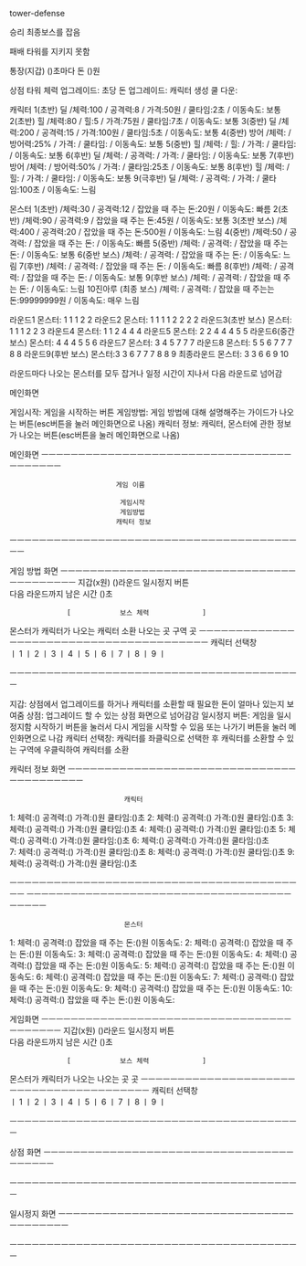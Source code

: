  tower-defense

승리
최종보스를 잡음

패배
타워를 지키지 못함

통장(지갑)
()초마다 돈 ()원

상점
타워 체력 업그레이드: 
초당 돈 업그레이드:
캐릭터 생성 쿨 다운:


캐릭터
1(초반) 딜 /체력:100 / 공격력:8 / 가격:50원 / 쿨타임:2초 / 이동속도: 보통
2(초반) 힐 /체력:80 / 힐:5 / 가격:75원 / 쿨타임:7초 / 이동속도: 보통
3(중반) 딜 /체력:200 / 공격력:15 / 가격:100원 / 쿨타임:5초 / 이동속도: 보통
4(중반) 방어 /체력: / 방어력:25% / 가격: / 쿨타임: / 이동속도: 보통
5(중반) 힐 /체력: / 힐: / 가격: / 쿨타임: / 이동속도: 보통
6(후반) 딜 /체력: / 공격력: / 가격: / 쿨타임: / 이동속도: 보통
7(후반) 방어 /체력: / 방어력:50% / 가격: / 쿨타임:25초 / 이동속도: 보통
8(후반) 힐 /체력: / 힐: / 가격: / 쿨타임: / 이동속도: 보통
9(극후반) 딜 /체력: / 공격력: / 가격: / 쿨타임:100초 / 이동속도: 느림

몬스터
1(초반) /체력:30 / 공격력:12 / 잡았을 때 주는 돈:20원 / 이동속도: 빠름
2(초반) /체력:90 / 공격력:9 / 잡았을 때 주는 돈:45원 / 이동속도: 보통
3(초반 보스) /체력:400 / 공격력:20 / 잡았을 때 주는 돈:500원 / 이동속도: 느림
4(중반) /체력:50 / 공격력: / 잡았을 때 주는 돈: / 이동속도: 빠름
5(중반) /체력: / 공격력: / 잡았을 때 주는 돈: / 이동속도: 보통
6(중반 보스) /체력: / 공격력: / 잡았을 때 주는 돈: / 이동속도: 느림
7(후반) /체력: / 공격력: / 잡았을 때 주는 돈: / 이동속도: 빠름
8(후반) /체력: / 공격력: / 잡았을 때 주는 돈: / 이동속도: 보통
9(후반 보스) /체력: / 공격력: / 잡았을 때 주는 돈: / 이동속도: 느림
10진아루 (최종 보스) /체력: / 공격력: / 잡았을 때 주는는 돈:99999999원 / 이동속도: 매우 느림


라운드1 몬스터: 1 1 1 2 2 
라운드2 몬스터: 1 1 1 1 2 2 2 2 
라운드3(초반 보스) 몬스터: 1 1 1 2 2 3
라운드4 몬스터: 1 1 2 4 4 4
라운드5 몬스터: 2 2 4 4 4 5 5
라운드6(중간 보스) 몬스터: 4 4 4 5 5 6
라운드7 몬스터: 3 4 5 7 7 7
라운드8 몬스터: 5 5 6 7 7 7 8 8 
라운드9(후반 보스) 몬스터:3 3 6 7 7 7 8 8 9
최종라운드 몬스터: 3 3 6 6 9 10 

라운드마다 나오는 몬스터를 모두 잡거나 일정 시간이 지나서 다음 라운드로 넘어감


메인화면

게임시작: 게임을 시작하는 버튼
게임방법: 게임 방법에 대해 설명해주는 가이드가 나오는 버튼(esc버튼을 눌러 메인화면으로 나옴)
캐릭터 정보: 캐릭터, 몬스터에 관한 정보가 나오는 버튼(esc버튼을 눌러 메인화면으로 나옴)

메인화면
ㅡㅡㅡㅡㅡㅡㅡㅡㅡㅡㅡㅡㅡㅡㅡㅡㅡㅡㅡㅡㅡㅡㅡㅡㅡㅡㅡㅡㅡㅡㅡㅡㅡㅡㅡㅡㅡㅡㅡㅡㅡ


                              게임 이름
                              
                               게임시작
                               게임방법
                              캐릭터 정보
                             

ㅡㅡㅡㅡㅡㅡㅡㅡㅡㅡㅡㅡㅡㅡㅡㅡㅡㅡㅡㅡㅡㅡㅡㅡㅡㅡㅡㅡㅡㅡㅡㅡㅡㅡㅡㅡㅡㅡㅡㅡㅡ

게임 방법 화면
ㅡㅡㅡㅡㅡㅡㅡㅡㅡㅡㅡㅡㅡㅡㅡㅡㅡㅡㅡㅡㅡㅡㅡㅡㅡㅡㅡㅡㅡㅡㅡㅡㅡㅡㅡㅡㅡㅡㅡㅡㅡ
지갑(x원)                       ()라운드                       일시정지 버튼                  
                      다음 라운드까지 남은 시간 ()초                     
                               
                  [            보스 체력             ]


몬스터가                                                          캐릭터가
나오는                                   캐릭터 소환                 나오는
곳                                          구역                       곳
ㅡㅡㅡㅡㅡㅡㅡㅡㅡㅡㅡㅡㅡㅡㅡㅡㅡㅡㅡㅡㅡㅡㅡㅡㅡㅡㅡㅡㅡㅡㅡㅡㅡㅡㅡㅡㅡㅡㅡㅡ
                              캐릭터 선택창                           
    ㅣ  1  ㅣ  2  ㅣ  3  ㅣ  4  ㅣ  5  ㅣ  6  ㅣ  7  ㅣ  8  ㅣ  9  ㅣ
             
ㅡㅡㅡㅡㅡㅡㅡㅡㅡㅡㅡㅡㅡㅡㅡㅡㅡㅡㅡㅡㅡㅡㅡㅡㅡㅡㅡㅡㅡㅡㅡㅡㅡㅡㅡㅡㅡㅡㅡㅡ 

지갑: 상점에서 업그레이드를 하거나 캐릭터를 소환할 때 필요한 돈이 얼마나 있는지 보여줌
상점: 업그레이드 할 수 있는 상점 화면으로 넘어감감
일시정지 버튼: 게임을 일시정지함 시작하기 버튼을 눌러서 다시 게임을 시작할 수 있음 또는 나가기 버튼을 눌러 메인화면으로 나감
캐릭터 선택창: 캐릭터를 좌클릭으로 선택한 후 캐릭터를 소환할 수 있는 구역에 우클릭하여 캐릭터를 소환

캐릭터 정보 화면
ㅡㅡㅡㅡㅡㅡㅡㅡㅡㅡㅡㅡㅡㅡㅡㅡㅡㅡㅡㅡㅡㅡㅡㅡㅡㅡㅡㅡㅡㅡㅡㅡㅡㅡㅡㅡㅡㅡㅡㅡㅡ

                                캐릭터 

1: 체력:() 공격력:() 가격:()원 쿨타임:()초 
2: 체력:() 공격력:() 가격:()원 쿨타임:()초 
3: 체력:() 공격력:() 가격:()원 쿨타임:()초 
4: 체력:() 공격력:() 가격:()원 쿨타임:()초 
5: 체력:() 공격력:() 가격:()원 쿨타임:()초 
6: 체력:() 공격력:() 가격:()원 쿨타임:()초  
7: 체력:() 공격력:() 가격:()원 쿨타임:()초 
8: 체력:() 공격력:() 가격:()원 쿨타임:()초 
9: 체력:() 공격력:() 가격:()원 쿨타임:()초 

ㅡㅡㅡㅡㅡㅡㅡㅡㅡㅡㅡㅡㅡㅡㅡㅡㅡㅡㅡㅡㅡㅡㅡㅡㅡㅡㅡㅡㅡㅡㅡㅡㅡㅡㅡㅡㅡㅡㅡㅡㅡ
ㅡㅡㅡㅡㅡㅡㅡㅡㅡㅡㅡㅡㅡㅡㅡㅡㅡㅡㅡㅡㅡㅡㅡㅡㅡㅡㅡㅡㅡㅡㅡㅡㅡㅡㅡㅡㅡㅡㅡㅡㅡ

                                몬스터

1: 체력:() 공격력:() 잡았을 때 주는 돈:()원 이동속도:
2: 체력:() 공격력:() 잡았을 때 주는 돈:()원 이동속도:
3: 체력:() 공격력:() 잡았을 때 주는 돈:()원 이동속도:
4: 체력:() 공격력:() 잡았을 때 주는 돈:()원 이동속도:
5: 체력:() 공격력:() 잡았을 때 주는 돈:()원 이동속도:
6: 체력:() 공격력:() 잡았을 때 주는 돈:()원 이동속도:
7: 체력:() 공격력:() 잡았을 때 주는 돈:()원 이동속도:
9: 체력:() 공격력:() 잡았을 때 주는 돈:()원 이동속도:
10: 체력:() 공격력:() 잡았을 때 주는 돈:()원 이동속도:



게임화면
ㅡㅡㅡㅡㅡㅡㅡㅡㅡㅡㅡㅡㅡㅡㅡㅡㅡㅡㅡㅡㅡㅡㅡㅡㅡㅡㅡㅡㅡㅡㅡㅡㅡㅡㅡㅡㅡㅡㅡㅡㅡ
지갑(x원)                       ()라운드                       일시정지 버튼                  
                      다음 라운드까지 남은 시간 ()초                     
                               
                  [            보스 체력             ]


몬스터가                                                          캐릭터가
나오는                                                              나오는
곳                                                                     곳
ㅡㅡㅡㅡㅡㅡㅡㅡㅡㅡㅡㅡㅡㅡㅡㅡㅡㅡㅡㅡㅡㅡㅡㅡㅡㅡㅡㅡㅡㅡㅡㅡㅡㅡㅡㅡㅡㅡㅡㅡ
                              캐릭터 선택창                           
    ㅣ  1  ㅣ  2  ㅣ  3  ㅣ  4  ㅣ  5  ㅣ  6  ㅣ  7  ㅣ  8  ㅣ  9  ㅣ
             
ㅡㅡㅡㅡㅡㅡㅡㅡㅡㅡㅡㅡㅡㅡㅡㅡㅡㅡㅡㅡㅡㅡㅡㅡㅡㅡㅡㅡㅡㅡㅡㅡㅡㅡㅡㅡㅡㅡㅡㅡ  


상점 화면
ㅡㅡㅡㅡㅡㅡㅡㅡㅡㅡㅡㅡㅡㅡㅡㅡㅡㅡㅡㅡㅡㅡㅡㅡㅡㅡㅡㅡㅡㅡㅡㅡㅡㅡㅡㅡㅡㅡㅡㅡ










ㅡㅡㅡㅡㅡㅡㅡㅡㅡㅡㅡㅡㅡㅡㅡㅡㅡㅡㅡㅡㅡㅡㅡㅡㅡㅡㅡㅡㅡㅡㅡㅡㅡㅡㅡㅡㅡㅡㅡㅡ


일시정지 화면
ㅡㅡㅡㅡㅡㅡㅡㅡㅡㅡㅡㅡㅡㅡㅡㅡㅡㅡㅡㅡㅡㅡㅡㅡㅡㅡㅡㅡㅡㅡㅡㅡㅡㅡㅡㅡㅡㅡㅡㅡ










ㅡㅡㅡㅡㅡㅡㅡㅡㅡㅡㅡㅡㅡㅡㅡㅡㅡㅡㅡㅡㅡㅡㅡㅡㅡㅡㅡㅡㅡㅡㅡㅡㅡㅡㅡㅡㅡㅡㅡㅡ

























